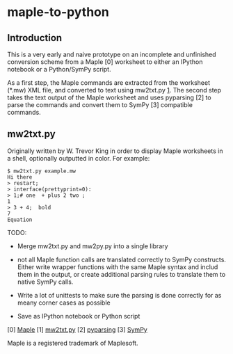 maple-to-python
===============

Introduction
------------

This is a very early and naive prototype on an incomplete and unfinished 
conversion scheme from a Maple [0] worksheet to either an IPython notebook or a
Python/SymPy script.

As a first step, the Maple commands are extracted from the worksheet (*.mw) XML 
file, and converted to text using mw2txt.py [1](http://blog.tremily.us/posts/Maple/).
The second step takes the text output of the Maple worksheet and uses pyparsing [2]
to parse the commands and convert them to SymPy [3] compatible commands.

mw2txt.py
---------

Originally written by W. Trevor King in order to display Maple worksheets in a
shell, optionally outputted in color. For example:

```
$ mw2txt.py example.mw 
Hi there
> restart;
> interface(prettyprint=0):
> 1;# one  + plus 2 two ;
1
> 3 + 4;  bold
7
Equation
```

TODO:

* Merge mw2txt.py and mw2py.py into a single library

* not all Maple function calls are translated correctly to SymPy constructs.
Either write wrapper functions with the same Maple syntax and includ them in the
output, or create additional parsing rules to translate them to native SymPy
calls.

* Write a lot of unittests to make sure the parsing is done correctly for as
meany corner cases as possible

* Save as IPython notebook or Python script

[0] [Maple](http://www.maplesoft.com/products/maple/)
[1] [mw2txt.py](http://blog.tremily.us/posts/Maple/)
[2] [pyparsing](http://pyparsing.wikispaces.com/)
[3] [SymPy](http://sympy.org/en/index.html)

Maple is a registered trademark of Maplesoft.

